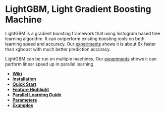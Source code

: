 LightGBM, Light Gradient Boosting Machine
==========




LightGBM is a gradient boosting framework that using histogram based tree learning algorithm. It can outperform existing boosting tools on both learning speed and accuracy. Our [experiments](https://github.com/Microsoft/LightGBM/wiki/Experiments#comparison-experiment) shows it is about 6x faster than xgboost with much better prediction accuracy.

LightGBM can be run on multiple machines, Our [experiments](https://github.com/Microsoft/LightGBM/wiki/Experiments#parallel-experiment) shows it can perform linear speed up in parallel learning. 

* [**Wiki**](https://github.com/Microsoft/LightGBM/wiki)
* [**Installation**](https://github.com/Microsoft/LightGBM/wiki/Installation-Guide) 
* [**Quick Start**](https://github.com/Microsoft/LightGBM/wiki/Quick-Start)
* [**Feature Highlight**](https://github.com/Microsoft/LightGBM/wiki/Feature-Highlight) 
* [**Parallel Learning Guide**](https://github.com/Microsoft/LightGBM/wiki/Parallel-Learning-Guide) 
* [**Parameters**](https://github.com/Microsoft/LightGBM/wiki/Parameters) 
* [**Examples**](https://github.com/Microsoft/LightGBM/tree/master/examples)






